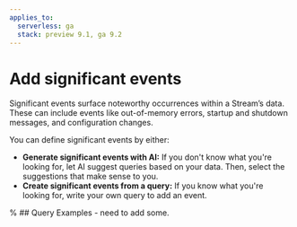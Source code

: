 ```yaml
---
applies_to:
  serverless: ga
  stack: preview 9.1, ga 9.2
---
```


# Add significant events

Significant events surface noteworthy occurrences within a Stream’s data. These can include events like out-of-memory errors, startup and shutdown messages, and configuration changes.

You can define significant events by either:

- **Generate significant events with AI:** If you don't know what you're looking for, let AI suggest queries based on your data. Then, select the suggestions that make sense to you.
- **Create significant events from a query:** If you know what you're looking for, write your own query to add an event.

% ## Query Examples - need to add some.